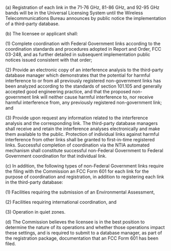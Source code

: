 (a) Registration of each link in the 71-76 GHz, 81-86 GHz, and 92-95 GHz bands will be in the Universal Licensing System until the Wireless Telecommunications Bureau announces by public notice the implementation of a third-party database.

(b) The licensee or applicant shall:

(1) Complete coordination with Federal Government links according to the coordination standards and procedures adopted in Report and Order, FCC 03-248, and as further detailed in subsequent implementation public notices issued consistent with that order;

(2) Provide an electronic copy of an interference analysis to the third-party database manager which demonstrates that the potential for harmful interference to or from all previously registered non-government links has been analyzed according to the standards of section 101.105 and generally accepted good engineering practice, and that the proposed non-government link will neither cause harmful interference to, nor receive harmful interference from, any previously registered non-government link; and

(3) Provide upon request any information related to the interference analysis and the corresponding link. The third-party database managers shall receive and retain the interference analyses electronically and make them available to the public. Protection of individual links against harmful interference from other links shall be granted to first-in-time registered links. Successful completion of coordination via the NTIA automated mechanism shall constitute successful non-Federal Government to Federal Government coordination for that individual link.

(c) In addition, the following types of non-Federal Government links require the filing with the Commission an FCC Form 601 for each link for the purpose of coordination and registration, in addition to registering each link in the third-party database:

(1) Facilities requiring the submission of an Environmental Assessment,

(2) Facilities requiring international coordination, and

(3) Operation in quiet zones.

(d) The Commission believes the licensee is in the best position to determine the nature of its operations and whether those operations impact these settings, and is required to submit to a database manager, as part of the registration package, documentation that an FCC Form 601 has been filed.

